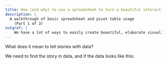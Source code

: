 ```yaml
---
title: How (and why) to use a spreadsheet to turn a beautiful interactive earthquake map of into a bar chart
description: |
  A walkthrough of basic spreadsheet and pivot table usage
    (Part 1 of 3)
nutgraf: |
    We have a lot of ways to easily create beautiful, elaborate visualizations. But let's see what we can do when we prioritize the story of the data over its visual presentation.
---
```



What does it mean to tell stories with data?

We need to find the story in data, and if the data looks like this:


